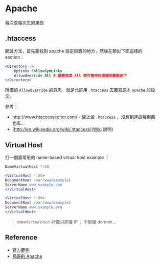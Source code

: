 # Apache

每次查每次忘的東西

## .htaccess

開啟方法，首先要找到 apache 設定目錄的地方，然後在類似下面這樣的 section：

```apache
<Directory />
    Options FollowSymLinks
    AllowOverride All # 這裡改成 All 即可套用在這個目錄設定下
</Directory>
```

所謂的 `AllowOverride` 的意思，就是允許用 `.htaccess` 去覆寫原本 `apache` 的設定。

參考：

* http://www.htaccesseditor.com/ - 線上做 `.htaccess` ，沒想到連這種東西也有...
* [http://en.wikipedia.org/wiki/.htaccess](Wiki 說明)

## Virtual Host

打一個最常用的 name-based virtual host example ：

```apache
NameVirtualHost *:80

<VirtualHost *:80>
DocumentRoot /var/www/example1
ServerName www.example.com
</VirtualHost>

<VirtualHost *:80>
DocumentRoot /var/www/example2
ServerName www.example.org
</VirtualHost>
```

> `NameVirtualHost` 好像只能接 IP ，不能接 domain...

## Reference

* [官方範例](http://httpd.apache.org/docs/2.0/vhosts/examples.html)
* [鳥哥的 Apache](http://linux.vbird.org/linux_server/0360apache.php)
